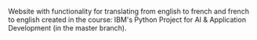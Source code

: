 Website with functionality for translating from english to french and french to english created in the course: IBM's Python Project for AI & Application Development (in the master branch).

